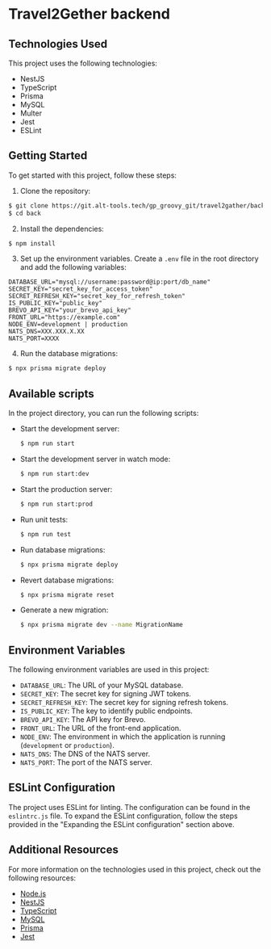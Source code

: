 # Travel2Gether backend

## Technologies Used

This project uses the following technologies:

- NestJS
- TypeScript
- Prisma
- MySQL
- Multer
- Jest
- ESLint

## Getting Started

To get started with this project, follow these steps:

1. Clone the repository:

```bash
$ git clone https://git.alt-tools.tech/gp_groovy_git/travel2gather/back.git
$ cd back
```

2. Install the dependencies:

```bash
$ npm install
```

3. Set up the environment variables. Create a `.env` file in the root directory and add the following variables:

```env
DATABASE_URL="mysql://username:password@ip:port/db_name"
SECRET_KEY="secret_key_for_access_token"
SECRET_REFRESH_KEY="secret_key_for_refresh_token"
IS_PUBLIC_KEY="public_key"
BREVO_API_KEY="your_brevo_api_key"
FRONT_URL="https://example.com"
NODE_ENV=development | production
NATS_DNS=XXX.XXX.X.XX
NATS_PORT=XXXX
```

4. Run the database migrations:

```bash
$ npx prisma migrate deploy
```

## Available scripts

In the project directory, you can run the following scripts:

- Start the development server:

  ```bash
  $ npm run start
  ```

- Start the development server in watch mode:

  ```bash
  $ npm run start:dev
  ```

- Start the production server:

  ```bash
  $ npm run start:prod
  ```

- Run unit tests:

  ```bash
  $ npm run test
  ```

- Run database migrations:

  ```bash
  $ npx prisma migrate deploy
  ```

- Revert database migrations:

  ```bash
  $ npx prisma migrate reset
  ```

- Generate a new migration:
  ```bash
  $ npx prisma migrate dev --name MigrationName
  ```

## Environment Variables

The following environment variables are used in this project:

- `DATABASE_URL`: The URL of your MySQL database.
- `SECRET_KEY`: The secret key for signing JWT tokens.
- `SECRET_REFRESH_KEY`: The secret key for signing refresh tokens.
- `IS_PUBLIC_KEY`: The key to identify public endpoints.
- `BREVO_API_KEY`: The API key for Brevo.
- `FRONT_URL`: The URL of the front-end application.
- `NODE_ENV`: The environment in which the application is running (`development` or `production`).
- `NATS_DNS`: The DNS of the NATS server.
- `NATS_PORT`: The port of the NATS server.

## ESLint Configuration

The project uses ESLint for linting. The configuration can be found in the `eslintrc.js` file. To expand the ESLint configuration, follow the steps provided in the "Expanding the ESLint configuration" section above.

## Additional Resources

For more information on the technologies used in this project, check out the following resources:

- [Node.js](https://nodejs.org/)
- [NestJS](https://nestjs.com/)
- [TypeScript](https://www.typescriptlang.org/)
- [MySQL](https://www.mysql.com/)
- [Prisma](https://www.prisma.io/)
- [Jest](https://jestjs.io/)
